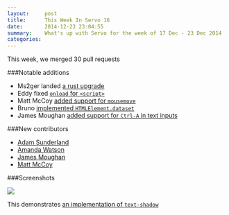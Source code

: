 ```yaml
---
layout:     post
title:      This Week In Servo 16
date:       2014-12-23 23:04:55
summary:    What's up with Servo for the week of 17 Dec - 23 Dec 2014
categories: 
---
```


This week, we merged 30 pull requests

###Notable additions

 - Ms2ger landed [a rust upgrade](https://github.com/servo/servo/pull/4405)
 - Eddy fixed [`onload` for `<script>`](https://github.com/servo/servo/pull/4326)
 - Matt McCoy [added support for `mousemove`](https://github.com/servo/servo/pull/4453)
 - Bruno [implemented `HTMLElement.dataset`](https://github.com/servo/servo/pull/4038)
 - James Moughan [added support for `Ctrl-A` in text inputs](https://github.com/servo/servo/pull/4457)

###New contributors

 - [Adam Sunderland](https://github.com/iterion)
 - [Amanda Watson](https://github.com/amwatson)
 - [James Moughan](https://github.com/jamougha)
 - [Matt McCoy](https://github.com/mattnenterprise)

###Screenshots

![](http://i.imgur.com/aB3sp9F.jpg)

This demonstrates [an implementation of `text-shadow`](https://github.com/servo/servo/pull/4475)